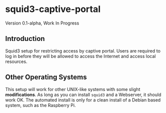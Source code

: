 # squid3-captive-portal
Version 0.1-alpha, Work In Progress

## Introduction

Squid3 setup for restricting access by captive portal. Users are required to log in before they will be allowed to access the Internet and access local resources.

## Other Operating Systems

This setup will work for other UNIX-like systems with some slight **modifications**. As long as you can install `squid3` and a Webserver, it should work OK. The automated install is only for a clean install of a Debian based system, such as the Raspberry Pi.
